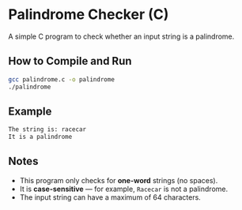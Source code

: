 # Palindrome Checker (C)

A simple C program to check whether an input string is a palindrome.

## How to Compile and Run

```bash
gcc palindrome.c -o palindrome
./palindrome
```

## Example
```bash
The string is: racecar
It is a palindrome
```

## Notes
- This program only checks for **one-word** strings (no spaces).
- It is **case-sensitive** — for example, `Racecar` is not a palindrome.
- The input string can have a maximum of 64 characters.
